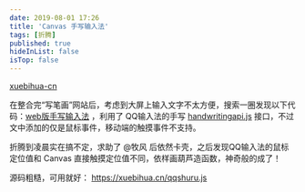 ```yaml
---
date: 2019-08-01 17:26
title: 'Canvas 手写输入法'
tags: [折腾]
published: true
hideInList: false
isTop: false
---
```



[xuebihua-cn](xuebihua-cn)

在整合完“写笔画”网站后，考虑到大屏上输入文字不太方便，搜索一圈发现以下代码：[web版手写输入法](https://my.oschina.net/u/3112095/blog/3038734) ，利用了 QQ输入法的手写 [handwritingapi.js](http://s.pc.qq.com/webime/hw/js/handwritingapi.js) 接口，不过文中添加的仅是鼠标事件，移动端的触摸事件不支持。

折腾到凌晨实在搞不定，求助了 @牧风 后依然卡壳，之后发现QQ输入法的鼠标定位值和 Canvas 直接触摸定位值不同，依样画葫芦造函数，神奇般的成了！

源码粗糙，可用就好： <https://xuebihua.cn/qqshuru.js>